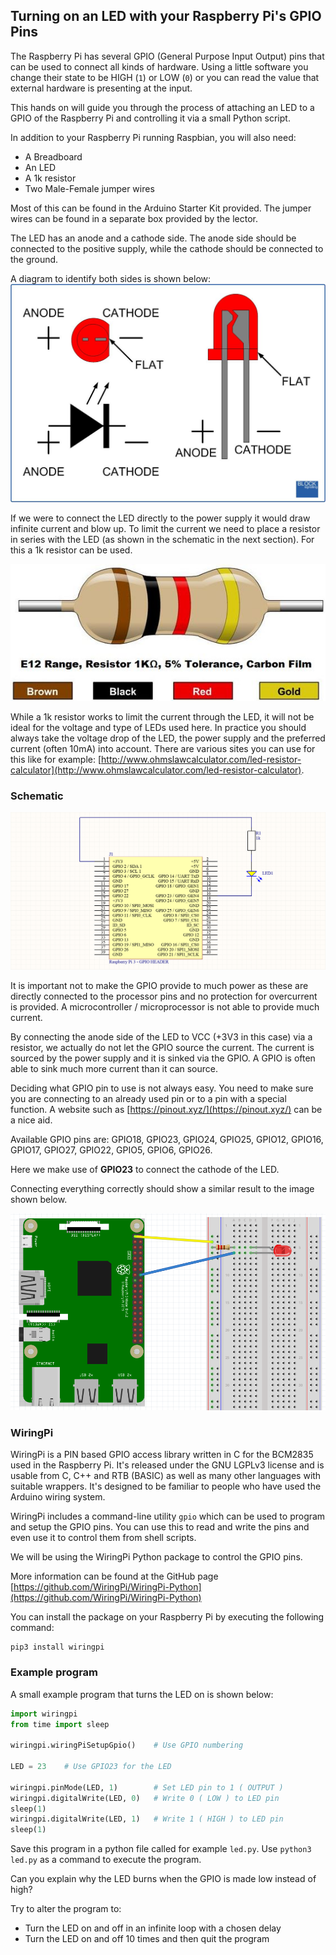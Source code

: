 ## Turning on an LED with your Raspberry Pi's GPIO Pins

The Raspberry Pi has several GPIO (General Purpose Input Output) pins that can be used to connect all kinds of hardware. Using a little software you change their state to be HIGH (`1`) or LOW (`0`) or you can read the value that external hardware is presenting at the input.

This hands on will guide you through the process of attaching an LED to a GPIO of the Raspberry Pi and controlling it via a small Python script.

In addition to your Raspberry Pi running Raspbian, you will also need:

* A Breadboard
* An LED
* A 1k resistor
* Two Male-Female jumper wires

Most of this can be found in the Arduino Starter Kit provided. The jumper wires can be found in a separate box provided by the lector.

The LED has an anode and a cathode side. The anode side should be connected to the positive supply, while the cathode should be connected to the ground.

A diagram to identify both sides is shown below:
![Cathode and Anode of an LED[^1]](img/ledwiring.jpg)

[^1]: Source http://www.blocksignalling.co.uk/index.php/traffic-lights-module-common-anode-tlc2a

If we were to connect the LED directly to the power supply it would draw infinite current and blow up. To limit the current we need to place a resistor in series with the LED (as shown in the schematic in the next section). For this a 1k resistor can be used.

![A 1k resistor[^2]](img/1k_resistor.jpg)

[^2]: Source https://www.pinterest.com/pin/794040978023017042/?autologin=true

While a 1k resistor works to limit the current through the LED, it will not be ideal for the voltage and type of LEDs used here. In practice you should always take the voltage drop of the LED, the power supply and the preferred current (often 10mA) into account. There are various sites you can use for this like for example: [http://www.ohmslawcalculator.com/led-resistor-calculator](http://www.ohmslawcalculator.com/led-resistor-calculator).

### Schematic

![LED Connection Schematic](img/led_schematic.png)

It is important not to make the GPIO provide to much power as these are directly connected to the processor pins and no protection for overcurrent is provided. A microcontroller / microprocessor is not able to provide much current.

By connecting the anode side of the LED to VCC (+3V3 in this case) via a resistor, we actually do not let the GPIO source the current. The current is sourced by the power supply and it is sinked via the GPIO. A GPIO is often able to sink much more current than it can source.

Deciding what GPIO pin to use is not always easy. You need to make sure you are connecting to an already used pin or to a pin with a special function. A website such as [https://pinout.xyz/](https://pinout.xyz/) can be a nice aid.

Available GPIO pins are: GPIO18, GPIO23, GPIO24, GPIO25, GPIO12, GPIO16, GPIO17, GPIO27, GPIO22, GPIO5, GPIO6, GPIO26.

Here we make use of **GPIO23** to connect the cathode of the LED.

Connecting everything correctly should show a similar result to the image shown below.

![BreadBoard connections of LED](img/led_breadboard.png)

### WiringPi

WiringPi is a PIN based GPIO access library written in C for the BCM2835 used in the Raspberry Pi. It's released under the GNU LGPLv3 license and is usable from C, C++ and RTB (BASIC) as well as many other languages with suitable wrappers. It's designed to be familiar to people who have used the Arduino wiring system.

WiringPi includes a command-line utility `gpio` which can be used to program and setup the GPIO pins. You can use this to read and write the pins and even use it to control them from shell scripts.

We will be using the WiringPi Python package to control the GPIO pins.

More information can be found at the GitHub page [https://github.com/WiringPi/WiringPi-Python](https://github.com/WiringPi/WiringPi-Python)

You can install the package on your Raspberry Pi by executing the following command:

```shell
pip3 install wiringpi
```

### Example program

A small example program that turns the LED on is shown below:

```Python
import wiringpi
from time import sleep

wiringpi.wiringPiSetupGpio()    # Use GPIO numbering

LED = 23    # Use GPIO23 for the LED

wiringpi.pinMode(LED, 1)        # Set LED pin to 1 ( OUTPUT )
wiringpi.digitalWrite(LED, 0)   # Write 0 ( LOW ) to LED pin
sleep(1)
wiringpi.digitalWrite(LED, 1)   # Write 1 ( HIGH ) to LED pin
sleep(1)
```

Save this program in a python file called for example `led.py`. Use `python3 led.py` as a command to execute the program.

Can you explain why the LED burns when the GPIO is made low instead of high?

Try to alter the program to:
* Turn the LED on and off in an infinite loop with a chosen delay
* Turn the LED on and off 10 times and then quit the program
